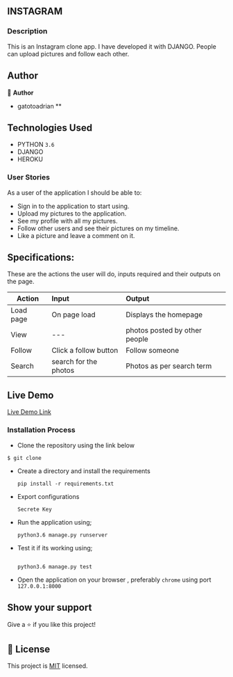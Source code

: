 ## INSTAGRAM

### Description
This is an Instagram clone app.
I have developed it with DJANGO. People can upload pictures and follow each other.

## Author

👤 **Author**
-  gatotoadrian **

## Technologies Used

- PYTHON `3.6`
- DJANGO
- HEROKU

### User Stories
As a user of the application I should be able to:
- Sign in to the application to start using.
- Upload my pictures to the application.
- See my profile with all my pictures.
- Follow other users and see their pictures on my timeline.
- Like a picture and leave a comment on it.

## Specifications:
These are the actions the user will do, inputs required and their outputs on the page. 




  | Action    | Input                                      |Output                         |
  | ----------|:-------------                              | :------                       |
  | Load page | On page load                               | Displays the homepage         |
  | View      | ---                                        | photos posted by other people |
  | Follow    |Click a follow button                       | Follow someone                |
  | Search    |search for the photos                       | Photos as per search term     |

## Live Demo

[Live Demo Link]( https://younginstagram01.herokuapp.com/)



### Installation Process

- Clone the repository using the link below

```
$ git clone 

```

- Create a directory and install the requirements

  ```
  pip install -r requirements.txt
  ```
- Export configurations
  ```
  Secrete Key
  ```
- Run the application using;
  ```
  python3.6 manage.py runserver
  ```
- Test it if its working using;
  ```
  
  python3.6 manage.py test
  ```
- Open the application on your browser , preferably `chrome` using port `127.0.0.1:8000`



## Show your support

Give a ⭐️ if you like this project!


## 📝 License

This project is [MIT](LICENCE.md) licensed.

